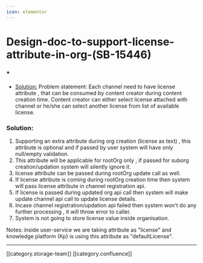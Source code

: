 ```yaml
---
icon: elementor
---
```


# Design-doc-to-support-license-attribute-in-org-(SB-15446)

### \*

* [Solution:](design-doc-to-support-license-attribute-in-org-sb-15446.md#solution:) Problem statement:  Each channel need to have license attribute , that can be consumed by content creator during content creation time. Content creator can either select license attached with channel or he/she can select another license from list of available license.

### Solution:

1. &#x20;Supporting an extra attribute during org creation (license as text) , this attribute is optional and if passed by user system will have only null/empty validation.
2. &#x20;This attribute will be applicable for rootOrg only , if passed for suborg creation/updation system will silently ignore it.
3. license attribute can be passed during rootOrg update call as well.
4. If license attribute is coming during rootOrg creation time then system will pass license attribute in channel registration api.
5. &#x20;If license is passed during updated org api call then system will make update channel api call to update license details.
6. Incase channel registration/updation api failed then system won't do any further processing , it will throw error to caller.
7. System is not going to store license value inside organisation.

Notes: inside user-service we are taking attribute as "license" and knowledge platform (Kp) is using this attribute as "defaultLicense".

***

\[\[category.storage-team]] \[\[category.confluence]]
